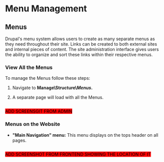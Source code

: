 # Menu Management

## Menus

Drupal's menu system allows users to create as many separate menus as they need throughout their site. Links can be created to both external sites and internal pieces of content. The site administration interface gives users the ability to organize and sort these links within their respective menus.

### View All the Menus

To manage the Menus follow these steps:

1. Navigate to **Manage\Structure\\**_**Menus**_**.**
2.  A separate page will load with all the Menus.

    <figure><img src="https://lh4.googleusercontent.com/0vKx1EBtjvxh-N_2DcYEA1G9ffgkNRyxPEtPhwmJgx5IvDUi3Hjk8JRqibgAniaLzdQxsnm3nRrSO4XtxNu9H2MrUCSsMdo5Mo1zY4oWvE2B4dc0gA5WfLBE56EarPOP5gIDyV0MnWiLl6Pu68Zqevs" alt=""><figcaption></figcaption></figure>

<mark style="background-color:red;">ADD SCREENSGIT FROM ADMIN</mark>

### Menus on the Website

*   **"Main Navigation" menu:** This menu displays on the tops header on all pages.

    <figure><img src="https://lh3.googleusercontent.com/ggilB5Ot1WlrDnLFbTay8HDxLrGP5Brw3z6RpRI-GrPgirNloJpAPk6UcHBdT12I-UpGtWkw_8G9YU63Yx6lhBPgo8LV8NsZXeR1GWjXwwNhmHnEMVEO5MJI9Ger8ncggpeOyaPXyYNj4DFNWVqFDDU" alt=""><figcaption></figcaption></figure>

<mark style="background-color:red;">ADD SCREENSHOT FROM FRONTEND SHOWING THE LOCATION OF IT</mark>
